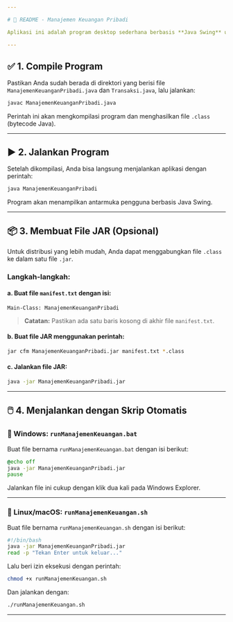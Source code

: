 ```yaml
---

# 📘 README - Manajemen Keuangan Pribadi

Aplikasi ini adalah program desktop sederhana berbasis **Java Swing** untuk mencatat dan memantau pemasukan serta pengeluaran keuangan pribadi. Aplikasi ini dapat dijalankan di **Windows** maupun **Linux** karena dibangun menggunakan Java.

---
```


## ✅ 1. Compile Program

Pastikan Anda sudah berada di direktori yang berisi file `ManajemenKeuanganPribadi.java` dan `Transaksi.java`, lalu jalankan:

```bash
javac ManajemenKeuanganPribadi.java
```

Perintah ini akan mengkompilasi program dan menghasilkan file `.class` (bytecode Java).

---

## ▶️ 2. Jalankan Program

Setelah dikompilasi, Anda bisa langsung menjalankan aplikasi dengan perintah:

```bash
java ManajemenKeuanganPribadi
```

Program akan menampilkan antarmuka pengguna berbasis Java Swing.

---

## 📦 3. Membuat File JAR (Opsional)

Untuk distribusi yang lebih mudah, Anda dapat menggabungkan file `.class` ke dalam satu file `.jar`.

### Langkah-langkah:

#### a. Buat file `manifest.txt` dengan isi:

```
Main-Class: ManajemenKeuanganPribadi
```

> **Catatan:** Pastikan ada satu baris kosong di akhir file `manifest.txt`.

#### b. Buat file JAR menggunakan perintah:

```bash
jar cfm ManajemenKeuanganPribadi.jar manifest.txt *.class
```

#### c. Jalankan file JAR:

```bash
java -jar ManajemenKeuanganPribadi.jar
```

---

## 🖱️ 4. Menjalankan dengan Skrip Otomatis

### 🔹 Windows: `runManajemenKeuangan.bat`

Buat file bernama `runManajemenKeuangan.bat` dengan isi berikut:

```bat
@echo off
java -jar ManajemenKeuanganPribadi.jar
pause
```

Jalankan file ini cukup dengan klik dua kali pada Windows Explorer.

---

### 🔹 Linux/macOS: `runManajemenKeuangan.sh`

Buat file bernama `runManajemenKeuangan.sh` dengan isi berikut:

```bash
#!/bin/bash
java -jar ManajemenKeuanganPribadi.jar
read -p "Tekan Enter untuk keluar..."
```

Lalu beri izin eksekusi dengan perintah:

```bash
chmod +x runManajemenKeuangan.sh
```

Dan jalankan dengan:

```bash
./runManajemenKeuangan.sh
```

---